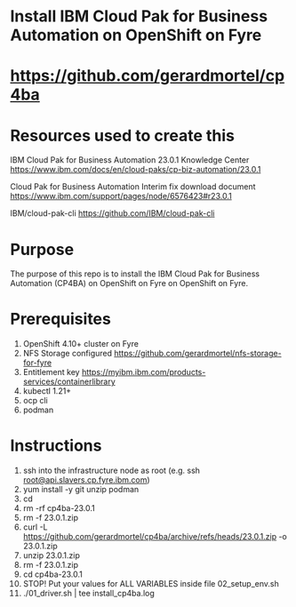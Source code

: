 # Install IBM Cloud Pak for Business Automation on OpenShift on Fyre
# https://github.com/gerardmortel/cp4ba

# Resources used to create this
IBM Cloud Pak for Business Automation 23.0.1 Knowledge Center
https://www.ibm.com/docs/en/cloud-paks/cp-biz-automation/23.0.1

Cloud Pak for Business Automation Interim fix download document
https://www.ibm.com/support/pages/node/6576423#r23.0.1

IBM/cloud-pak-cli
https://github.com/IBM/cloud-pak-cli

# Purpose
The purpose of this repo is to install the IBM Cloud Pak for Business Automation (CP4BA) on OpenShift on Fyre on OpenShift on Fyre.

# Prerequisites
1. OpenShift 4.10+ cluster on Fyre
2. NFS Storage configured https://github.com/gerardmortel/nfs-storage-for-fyre
3. Entitlement key https://myibm.ibm.com/products-services/containerlibrary
4. kubectl 1.21+
5. ocp cli
6. podman

# Instructions
1. ssh into the infrastructure node as root (e.g. ssh root@api.slavers.cp.fyre.ibm.com)
2. yum install -y git unzip podman
3. cd
4. rm -rf cp4ba-23.0.1
5. rm -f 23.0.1.zip
6. curl -L https://github.com/gerardmortel/cp4ba/archive/refs/heads/23.0.1.zip -o 23.0.1.zip
7. unzip 23.0.1.zip
8. rm -f 23.0.1.zip
9. cd cp4ba-23.0.1
10. STOP! Put your values for ALL VARIABLES inside file 02_setup_env.sh
11. ./01_driver.sh | tee install_cp4ba.log
